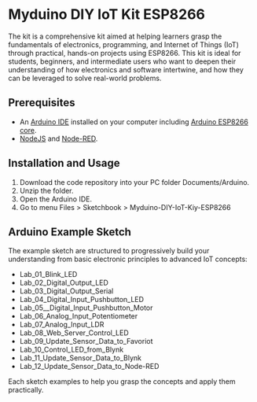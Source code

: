 # Myduino DIY IoT Kit ESP8266

The kit is a comprehensive kit aimed at helping learners grasp the fundamentals of electronics, programming, and Internet of Things (IoT) through practical, hands-on projects using ESP8266. This kit is ideal for students, beginners, and intermediate users who want to deepen their understanding of how electronics and software intertwine, and how they can be leveraged to solve real-world problems.

## Prerequisites
- An [Arduino IDE](https://www.arduino.cc/en/software/) installed on your computer including [Arduino ESP8266 core](https://github.com/esp8266/Arduino).
- [NodeJS](https://nodejs.org/en) and [Node-RED](https://nodered.org/).

## Installation and Usage
1. Download the code repository into your PC folder Documents/Arduino.
2. Unzip the folder.
3. Open the Arduino IDE.
4. Go to menu Files > Sketchbook > Myduino-DIY-IoT-Kiy-ESP8266

## Arduino Example Sketch
The example sketch are structured to progressively build your understanding from basic electronic principles to advanced IoT concepts:

- Lab_01_Blink_LED
- Lab_02_Digital_Output_LED
- Lab_03_Digital_Output_Serial
- Lab_04_Digital_Input_Pushbutton_LED
- Lab_05__Digital_Input_Pushbutton_Motor
- Lab_06_Analog_Input_Potentiometer
- Lab_07_Analog_Input_LDR
- Lab_08_Web_Server_Control_LED
- Lab_09_Update_Sensor_Data_to_Favoriot
- Lab_10_Control_LED_from_Blynk
- Lab_11_Update_Sensor_Data_to_Blynk
- Lab_12_Update_Sensor_Data_to_Node-RED

Each sketch examples to help you grasp the concepts and apply them practically.
